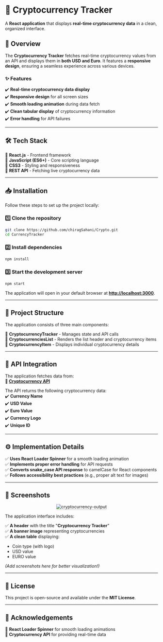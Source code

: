 
# 🚀 Cryptocurrency Tracker  

A **React application** that displays **real-time cryptocurrency data** in a clean, organized interface.  

## 🌟 Overview  
The **Cryptocurrency Tracker** fetches real-time cryptocurrency values from an API and displays them in **both USD and Euro**. It features a **responsive design**, ensuring a seamless experience across various devices.  



### ✨ Features  
✔️ **Real-time cryptocurrency data display**  
✔️ **Responsive design** for all screen sizes  
✔️ **Smooth loading animation** during data fetch  
✔️ **Clean tabular display** of cryptocurrency information  
✔️ **Error handling** for API failures  

---

## 🛠️ Tech Stack  
🔹 **React.js** - Frontend framework  
🔹 **JavaScript (ES6+)** - Core scripting language  
🔹 **CSS3** - Styling and responsiveness  
🔹 **REST API** - Fetching live cryptocurrency data  

---

## 📥 Installation  

Follow these steps to set up the project locally:  

### 1️⃣ Clone the repository  
```sh
git clone https://github.com/chiragSahani/Crypto.git
cd CurrencyTracker
```

### 2️⃣ Install dependencies  
```sh
npm install
```

### 3️⃣ Start the development server  
```sh
npm start
```
The application will open in your default browser at **[http://localhost:3000](http://localhost:3000)**.  

---

## 📂 Project Structure  

The application consists of three main components:  

📌 **CryptocurrencyTracker** - Manages state and API calls  
📌 **CryptocurrenciesList** - Renders the list header and cryptocurrency items  
📌 **CryptocurrencyItem** - Displays individual cryptocurrency details  

---

## 🔗 API Integration  

The application fetches data from:  
**🔗 [Cryptocurrency API](https://apis.ccbp.in/crypto-currency-converter)**


The API returns the following cryptocurrency data:  
✔️ **Currency Name**  
✔️ **USD Value**  
✔️ **Euro Value**  
✔️ **Currency Logo**  
✔️ **Unique ID**  

---

## ⚙️ Implementation Details  

✅ **Uses React Loader Spinner** for a smooth loading animation  
✅ **Implements proper error handling** for API requests  
✅ **Converts snake_case API response** to camelCase for React components  
✅ **Follows accessibility best practices** (e.g., proper alt text for images)  

---

## 📸 Screenshots  

<div style="text-align: center;">
    <img src="https://assets.ccbp.in/frontend/content/react-js/cryptocurrency-tracker-output.gif" alt="cryptocurrency-output" style="max-width:70%;box-shadow:0 2.8px 2.2px rgba(0, 0, 0, 0.12)">
</div>

The application interface includes:  

✅ **A header** with the title "**Cryptocurrency Tracker**"  
✅ **A banner image** representing cryptocurrencies  
✅ **A clean table** displaying:  
  - Coin type (with logo)  
  - USD value  
  - EURO value  

*(Add screenshots here for better visualization!)*  

---

## 📜 License  

This project is open-source and available under the **MIT License**.  

---

## 🙌 Acknowledgements  

🔹 **React Loader Spinner** for smooth loading animations  
🔹 **Cryptocurrency API** for providing real-time data  

